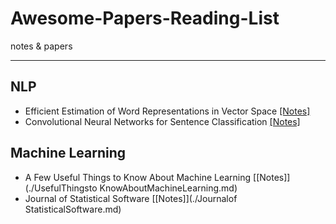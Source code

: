 # Awesome-Papers-Reading-List
notes & papers
***

## NLP
- Efficient Estimation of Word Representations in Vector Space [[Notes]](./1301.3781.md)
- Convolutional Neural Networks for Sentence Classification [[Notes]](./1408.5882.md)

## Machine Learning
- A Few Useful Things to Know About Machine Learning [[Notes]](./UsefulThingsto KnowAboutMachineLearning.md)
- Journal of Statistical Software [[Notes]](./Journalof StatisticalSoftware.md)
